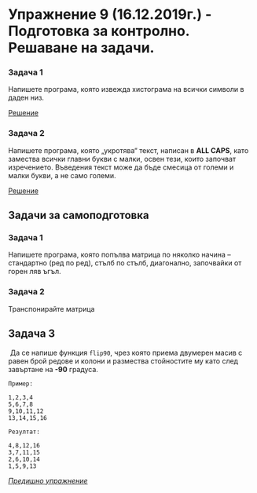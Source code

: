 # Упражнение 9 (16.12.2019г.) - Подготовка за контролно. Решаване на задачи.

### Задача 1
Напишете програма, която извежда хистограма на всички символи в даден низ.

[Решение](./task1.cpp)
        
### Задача 2
Напишете програма, която „укротява“ текст, написан в **ALL CAPS**, като замества всички главни букви с малки, освен тези, които започват изречението. Въведения текст може да бъде смесица от големи и малки букви, а не само големи.

[Решение](./task2.cpp)

## Задачи за самоподготовка

### Задача 1
Напишете програма, която попълва матрица по няколко начина – стандартно (ред по ред), стълб по стълб, диагонално, започвайки от горен ляв ъгъл.

### Задача 2
Транспонирайте матрица

## Задача 3
​
Да се напише функция `flip90`, чрез която приема двумерен масив с равен брой редове и колони и размества стойностите му като след завъртане на **-90** градуса.
​
```
Пример:
​
1,2,3,4
5,6,7,8
9,10,11,12
13,14,15,16
​
Резултат:
​
4,8,12,16
3,7,11,15
2,6,10,14
1,5,9,13
```

[*Предишно упражнение*](../lab8)